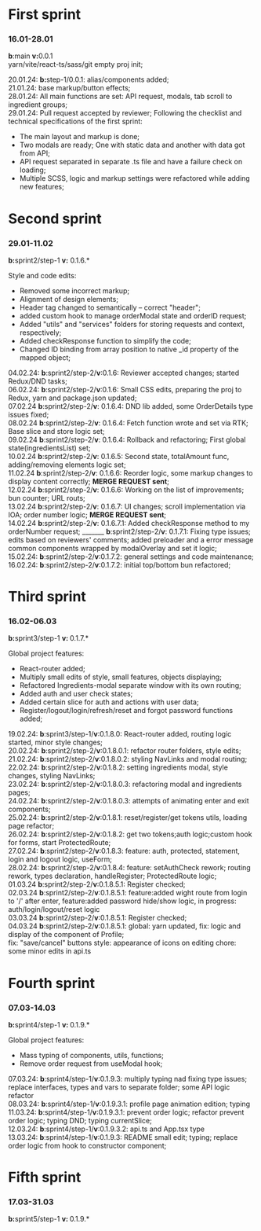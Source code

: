 <h1>First sprint</h1>
<h3>16.01-28.01</h3>
<b>b</b>:main <b>v:</b>0.0.1<br>
yarn/vite/react-ts/sass/git empty proj init;

20.01.24:
<b>b:</b>step-1/0.0.1:
alias/components added;<br>
21.01.24:
base markup/button effects;<br>
28.01.24:
All main functions are set:
API request, modals, tab scroll to ingredient groups;<br>
29.01.24:
Pull request accepted by reviewer;
Following the checklist and technical specifications of the first sprint:<br>

* The main layout and markup is done;
* Two modals are ready; One with static data and another with data got from API;
* API request separated in separate .ts file and have a failure check on loading;
* Multiple SCSS, logic and markup settings were refactored while adding new features;<br>

<h1>Second sprint</h1>
<h3>29.01-11.02</h3>
<b>b:</b>sprint2/step-1
<b>v:</b> 0.1.6.*<br>

Style and code edits:

* Removed some incorrect markup;
* Alignment of design elements;
* Header tag changed to semantically – correct "header";
* added custom hook to manage orderModal state and orderID request;
* Added "utils" and "services" folders for storing requests and context, respectively;
* Added checkResponse function to simplify the code;
* Changed ID binding from array position to native _id property of the mapped object;

04.02.24: **b**:sprint2/step-2/**v**:0.1.6: Reviewer accepted changes; started Redux/DND tasks;<br>
06.02.24: **b**:sprint2/step-2/**v**:0.1.6: Small CSS edits, preparing the proj to Redux, yarn and package.json
updated;<br>
07.02.24 **b**:sprint2/step-2/**v**: 0.1.6.4: DND lib added, some OrderDetails type issues fixed;<br>
08.02.24 **b**:sprint2/step-2/**v**: 0.1.6.4: Fetch function wrote and set via RTK; Base slice and store logic set;<br>
09.02.24 **b**:sprint2/step-2/**v**: 0.1.6.4: Rollback and refactoring; First global state(ingredientsList) set;<br>
10.02.24 **b**:sprint2/step-2/**v**: 0.1.6.5: Second state, totalAmount func, adding/removing elements logic set;<br>
11.02.24 **b**:sprint2/step-2/**v**: 0.1.6.6: Reorder logic, some markup changes to display content correctly; <b>MERGE
REQUEST sent</b>;<br>
12.02.24 **b**:sprint2/step-2/**v**: 0.1.6.6: Working on the list of improvements; bun counter; URL routs;<br>
13.02.24 **b**:sprint2/step-2/**v**: 0.1.6.7: UI changes; scroll implementation via IOA; order number logic; <b>MERGE
REQUEST sent</b>;<br>
14.02.24 **b**:sprint2/step-2/**v**: 0.1.6.7.1: Added checkResponse method to my orderNumber request;
_______ **b**:sprint2/step-2/**v**: 0.1.7.1: Fixing type issues; edits based on reviewers' comments; added preloader and
a error message common components wrapped by modalOverlay and set it logic;<br>
15.02.24: **b**:sprint2/step-2/**v**:0.1.7.2: general settings and code maintenance;
16.02.24: **b**:sprint2/step-2/**v**:0.1.7.2: initial top/bottom bun refactored;

<h1>Third sprint</h1>
<h3>16.02-06.03</h3>
<b>b:</b>sprint3/step-1 <b>v: </b> 0.1.7.*
<br>

Global project features:

* React-router added;
* Multiply small edits of style, small features, objects displaying; 
* Refactored Ingredients-modal separate window with its own routing;
* Added auth and user check states;
* Added certain slice for auth and actions with user data;
* Register/logout/login/refresh/reset and forgot password functions added;

19.02.24: **b**:sprint3/step-1/**v**:0.1.8.0: React-router added, routing logic started, minor style changes;<br>
20.02.24: **b**:sprint2/step-2/**v**:0.1.8.0.1: refactor router folders, style edits;<br>
21.02.24: **b**:sprint2/step-2/**v**:0.1.8.0.2: styling NavLinks and modal routing;<br>
22.02.24: **b**:sprint2/step-2/**v**:0.1.8.2: setting ingredients modal, style changes, styling NavLinks;<br>
23.02.24: **b**:sprint2/step-2/**v**:0.1.8.0.3: refactoring modal and ingredients pages;<br>
24.02.24: **b**:sprint2/step-2/**v**:0.1.8.0.3: attempts of animating enter and exit components;<br>
25.02.24: **b**:sprint2/step-2/**v**:0.1.8.1: reset/register/get tokens utils, loading page refactor;<br>
26.02.24: **b**:sprint2/step-2/**v**:0.1.8.2: get two tokens;auth logic;custom hook for forms, start ProtectedRoute;<br>
27.02.24: **b**:sprint2/step-2/**v**:0.1.8.3: feature: auth, protected, statement, login and logout logic, useForm;<br>
28.02.24: **b**:sprint2/step-2/**v**:0.1.8.4: feature: setAuthCheck rework; routing rework, types declaration, handleRegister; ProtectedRoute logic;<br>
01.03.24 **b**:sprint2/step-2/**v**:0.1.8.5.1: Register checked;<br>
02.03.24 **b**:sprint2/step-2/**v**:0.1.8.5.1: feature:added wight route from login to '/' after enter, feature:added password hide/show logic, in progress: auth/login/logout/reset logic<br>
03.03.24 **b**:sprint2/step-2/**v**:0.1.8.5.1: Register checked;<br>
04.03.24 **b**:sprint2/step-2/**v**:0.1.8.5.1: global: yarn updated, fix: logic and display of the component of Profile;<br>
fix: "save/cancel" buttons
style: appearance of icons on editing
chore: some minor edits in api.ts

<h1>Fourth sprint</h1>
<h3>07.03-14.03</h3>
<b>b:</b>sprint4/step-1 <b>v: </b> 0.1.9.*
<br>

Global project features:

* Mass typing of components, utils, functions;
* Remove order request from useModal hook;

07.03.24: **b**:sprint4/step-1/**v**:0.1.9.3: multiply typing nad fixing type issues; replace interfaces, types and vars to separate folder; some API logic refactor<br>
08.03.24: **b**:sprint4/step-1/**v**:0.1.9.3.1: profile page animation edition; typing<br>
11.03.24: **b**:sprint4/step-1/**v**:0.1.9.3.1: prevent order logic; refactor prevent order logic; typing DND; typing currentSlice;<br>
12.03.24: **b**:sprint4/step-1/**v**:0.1.9.3.2: api.ts and App.tsx type <br>
13.03.24: **b**:sprint4/step-1/**v**:0.1.9.3: README small edit; typing; replace order logic from hook to constructor component;<br>

<h1>Fifth sprint</h1>
<h3>17.03-31.03</h3>
<b>b:</b>sprint5/step-1 <b>v: </b> 0.1.9.*
<br>

<br>

